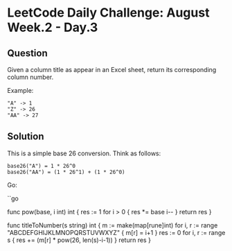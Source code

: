 # LeetCode Daily Challenge: August Week.2 - Day.3

## Question

Given a column title as appear in an Excel sheet, return its corresponding
column number.

Example:

```
"A" -> 1
"Z" -> 26
"AA" -> 27
```

## Solution

This is a simple base 26 conversion. Think as follows:

```
base26("A") = 1 * 26^0
base26("AA") = (1 * 26^1) + (1 * 26^0)
```

Go:

``go

func pow(base, i int) int {
    res := 1
    for i > 0 {
        res *= base
        i--
    }
    return res
}

func titleToNumber(s string) int {
    m := make(map[rune]int)
    for i, r := range "ABCDEFGHIJKLMNOPQRSTUVWXYZ" {
        m[r] = i+1
    }
    res := 0
    for i, r := range s {
        res += (m[r] * pow(26, len(s)-i-1))
    }
    return res
}
```

